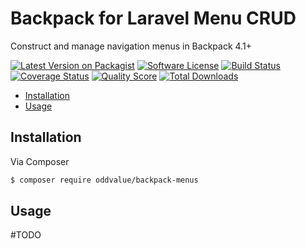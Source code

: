 # Backpack for Laravel Menu CRUD

Construct and manage navigation menus in Backpack 4.1+

[![Latest Version on Packagist][ico-version]][link-packagist]
[![Software License][ico-license]](LICENSE.md)
[![Build Status][ico-travis]][link-travis]
[![Coverage Status][ico-scrutinizer]][link-scrutinizer]
[![Quality Score][ico-code-quality]][link-code-quality]
[![Total Downloads][ico-downloads]][link-downloads]

<!-- vscode-markdown-toc -->
* [Installation](#Installation)
* [Usage](#Usage)

<!-- vscode-markdown-toc-config
	numbering=false
	autoSave=true
	/vscode-markdown-toc-config -->
<!-- /vscode-markdown-toc -->

## <a name='Installation'></a>Installation

Via Composer

``` bash
$ composer require oddvalue/backpack-menus
```

## <a name='Usage'></a>Usage

#TODO

[ico-version]: https://img.shields.io/packagist/v/oddvalue/backpack-menus.svg?style=flat-square
[ico-license]: https://img.shields.io/badge/license-MIT-brightgreen.svg?style=flat-square
[ico-travis]: https://img.shields.io/travis/oddvalue/backpack-menus/master.svg?style=flat-square
[ico-scrutinizer]: https://img.shields.io/scrutinizer/coverage/g/oddvalue/backpack-menus.svg?style=flat-square
[ico-code-quality]: https://img.shields.io/scrutinizer/g/oddvalue/backpack-menus.svg?style=flat-square
[ico-downloads]: https://img.shields.io/packagist/dt/oddvalue/backpack-menus.svg?style=flat-square

[link-packagist]: https://packagist.org/packages/oddvalue/backpack-menus
[link-travis]: https://travis-ci.org/oddvalue/backpack-menus
[link-scrutinizer]: https://scrutinizer-ci.com/g/oddvalue/backpack-menus/code-structure
[link-code-quality]: https://scrutinizer-ci.com/g/oddvalue/backpack-menus
[link-downloads]: https://packagist.org/packages/oddvalue/backpack-menus
[link-author]: https://github.com/oddvalue
[link-contributors]: ../../contributors
